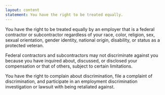 ```yaml
---
layout: content
statement: You have the right to be treated equally.
---
```


You have the right to be treated equally by an employer that is a federal contractor or subcontractor regardless of your race, color, religion, sex, sexual orientation, gender identity, national origin, disability, or status as a protected veteran. 
 
Federal contractors and subcontractors may not discriminate against you because you have inquired about, discussed, or disclosed your compensation or that of others, subject to certain limitations.

You have the right to complain about discrimination, file a complaint of discrimination, and participate in an employment discrimination investigation or lawsuit with being retaliated against.
